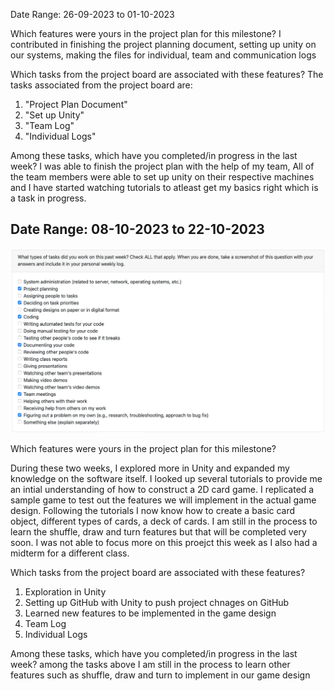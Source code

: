 Date Range: 26-09-2023 to 01-10-2023

Which features were yours in the project plan for this milestone? 
I contributed in finishing the project planning document, setting up unity on our systems, making the files for individual, team and communication logs

Which tasks from the project board are associated with these features? 
The tasks associated from the project board are: 

1. "Project Plan Document"
2. "Set up Unity"
3. "Team Log"
4. "Individual Logs"

Among these tasks, which have you completed/in progress in the last week? 
I was able to finish the project plan with the help of my team, All of the team members were able to set up unity on their respective machines and I have started watching tutorials to atleast get my basics right which is a task in progress.

<h2>Date Range: 08-10-2023 to 22-10-2023</h2>

<img src = "log_imgs/Aditya_W7.PNG?raw=true"/>

Which features were yours in the project plan for this milestone? 

During these two weeks, I explored more in Unity and expanded my knowledge on the software itself. I looked up several tutorials to provide me an intial understanding of how to construct a 2D card game. I replicated a sample game to test out the features we will implement in the actual game design. Following the tutorials I now know how to create a basic card object, different types of cards, a deck of cards. I am still in the process to learn the shuffle, draw and turn features but that will be completed very soon. I was not able to focus more on this proejct this week as I also had a midterm for a different class.

Which tasks from the project board are associated with these features? 
1. Exploration in Unity
2. Setting up GitHub with Unity to push project chnages on GitHub
3. Learned new features to be implemented in the game design
4. Team Log
5. Individual Logs

Among these tasks, which have you completed/in progress in the last week? 
among the tasks above I am still in the process to learn other features such as shuffle, draw and turn to implement in our game design 